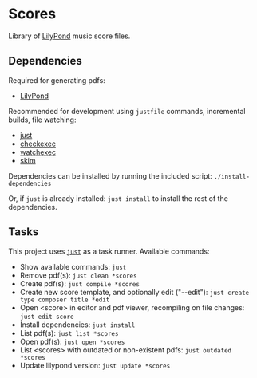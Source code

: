 # Scores

Library of [LilyPond](https://lilypond.org/) music score files.

## Dependencies

Required for generating pdfs:

- [LilyPond](https://lilypond.org/ "lilypond")

Recommended for development using `justfile` commands, incremental builds, file
watching:

- [just](https://just.systems/man/en/ "just")
- [checkexec](https://github.com/kurtbuilds/checkexec "checkexec")
- [watchexec](https://watchexec.github.io/ "watchexec")
- [skim](https://skim-app.sourceforge.io/ "skim")

Dependencies can be installed by running the included script:
`./install-dependencies`

Or, if `just` is already installed: `just install` to install the rest of the
dependencies.

## Tasks

This project uses [`just`](https://just.systems/man/en/ "just") as a task
runner. Available commands:

- Show available commands: `just`
- Remove pdf(s): `just clean *scores`
- Create pdf(s): `just compile *scores`
- Create new score template, and optionally edit ("--edit"):
  `just create type composer title *edit`
- Open \<score\> in editor and pdf viewer, recompiling on file changes:
  `just edit score`
- Install dependencies: `just install`
- List pdf(s): `just list *scores`
- Open pdf(s): `just open *scores`
- List \<scores\> with outdated or non-existent pdfs: `just outdated *scores`
- Update lilypond version: `just update *scores`
